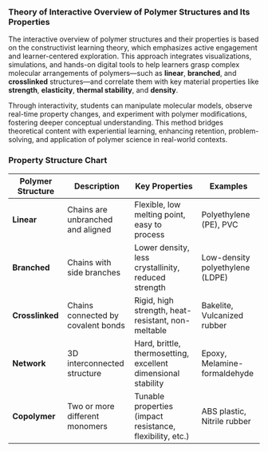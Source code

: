 ### Theory of Interactive Overview of Polymer Structures and Its Properties

The interactive overview of polymer structures and their properties is based on the constructivist learning theory, which emphasizes active engagement and learner-centered exploration. This approach integrates visualizations, simulations, and hands-on digital tools to help learners grasp complex molecular arrangements of polymers—such as **linear**, **branched**, and **crosslinked** structures—and correlate them with key material properties like **strength**, **elasticity**, **thermal stability**, and **density**.

Through interactivity, students can manipulate molecular models, observe real-time property changes, and experiment with polymer modifications, fostering deeper conceptual understanding. This method bridges theoretical content with experiential learning, enhancing retention, problem-solving, and application of polymer science in real-world contexts.

### Property Structure Chart
| **Polymer Structure** | **Description**                    | **Key Properties**                                            | **Examples**                    |
| --------------------- | ---------------------------------- | ------------------------------------------------------------- | ------------------------------- |
| **Linear**            | Chains are unbranched and aligned  | Flexible, low melting point, easy to process                  | Polyethylene (PE), PVC          |
| **Branched**          | Chains with side branches          | Lower density, less crystallinity, reduced strength           | Low-density polyethylene (LDPE) |
| **Crosslinked**       | Chains connected by covalent bonds | Rigid, high strength, heat-resistant, non-meltable            | Bakelite, Vulcanized rubber     |
| **Network**           | 3D interconnected structure        | Hard, brittle, thermosetting, excellent dimensional stability | Epoxy, Melamine-formaldehyde    |
| **Copolymer**         | Two or more different monomers     | Tunable properties (impact resistance, flexibility, etc.)     | ABS plastic, Nitrile rubber     |


